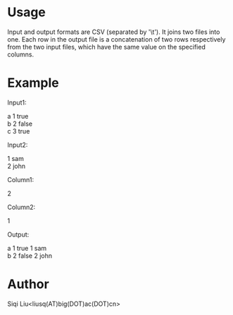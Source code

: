 # Usage

Input and output formats are CSV (separated by '\t'). It joins two files into one. Each row in the output file is a concatenation of two rows respectively from the two input files, which have the same value on the specified columns.

# Example

Input1:

a	1	true  
b	2	false  
c	3	true  

Input2:

1	sam  
2	john  

Column1:

2

Column2:

1

Output:

a	1	true	1	sam  
b	2	false	2	john  

# Author

Siqi Liu<liusq(AT)big(DOT)ac(DOT)cn>
